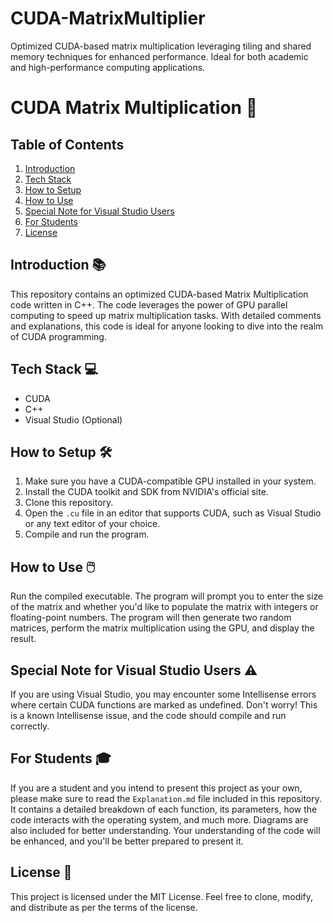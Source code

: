 # CUDA-MatrixMultiplier
Optimized CUDA-based matrix multiplication leveraging tiling and shared memory techniques for enhanced performance. Ideal for both academic and high-performance computing applications.

# CUDA Matrix Multiplication 🚀

## Table of Contents
1. [Introduction](#Introduction)
2. [Tech Stack](#Tech-Stack)
3. [How to Setup](#How-To-Setup)
4. [How to Use](#How-To-Use)
5. [Special Note for Visual Studio Users](#Special-Note-For-Visual-Studio-Users)
6. [For Students](#For-Students)
7. [License](#License)

## Introduction 📚
This repository contains an optimized CUDA-based Matrix Multiplication code written in C++. The code leverages the power of GPU parallel computing to speed up matrix multiplication tasks. With detailed comments and explanations, this code is ideal for anyone looking to dive into the realm of CUDA programming.

## Tech Stack 💻
- CUDA
- C++
- Visual Studio (Optional)

## How to Setup 🛠️
1. Make sure you have a CUDA-compatible GPU installed in your system.
2. Install the CUDA toolkit and SDK from NVIDIA's official site.
3. Clone this repository.
4. Open the `.cu` file in an editor that supports CUDA, such as Visual Studio or any text editor of your choice.
5. Compile and run the program.

## How to Use 🖱️
Run the compiled executable. The program will prompt you to enter the size of the matrix and whether you'd like to populate the matrix with integers or floating-point numbers. The program will then generate two random matrices, perform the matrix multiplication using the GPU, and display the result.

## Special Note for Visual Studio Users ⚠️
If you are using Visual Studio, you may encounter some Intellisense errors where certain CUDA functions are marked as undefined. Don't worry! This is a known Intellisense issue, and the code should compile and run correctly.

## For Students 🎓
If you are a student and you intend to present this project as your own, please make sure to read the `Explanation.md` file included in this repository. It contains a detailed breakdown of each function, its parameters, how the code interacts with the operating system, and much more. Diagrams are also included for better understanding. Your understanding of the code will be enhanced, and you'll be better prepared to present it.

## License 📝
This project is licensed under the MIT License. Feel free to clone, modify, and distribute as per the terms of the license.

